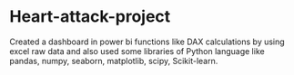 # Heart-attack-project
Created a dashboard in power bi functions like DAX calculations by using excel raw data and also used some libraries of Python language like pandas, numpy, seaborn, matplotlib, scipy, Scikit-learn.
